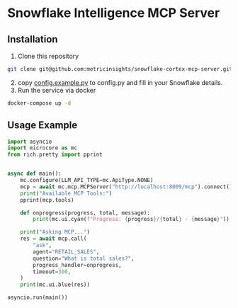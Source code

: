 # Snowflake Intelligence MCP Server

## Installation
1. Clone this repository
```bash
git clone git@github.com:metricinsights/snowflake-cortex-mcp-server.git
```
2. copy [config.example.py](https://github.com/metricinsights/snowflake-cortex-mcp-server/blob/main/config.example.py) to config.py and fill in your Snowflake details.
3. Run the service via docker 
```bash
docker-compose up -d
```

## Usage Example
```python
import asyncio
import microcore as mc
from rich.pretty import pprint


async def main():
    mc.configure(LLM_API_TYPE=mc.ApiType.NONE)
    mcp = await mc.mcp.MCPServer("http://localhost:8009/mcp").connect()
    print("Available MCP Tools:")
    pprint(mcp.tools)

    def onprogress(progress, total, message):
        print(mc.ui.cyan(f"Progress: {progress}/{total} - {message}"))

    print("Asking MCP...")
    res = await mcp.call(
        "ask",
        agent="RETAIL_SALES",
        question="What is total sales?",
        progress_handler=onprogress,
        timeout=300,
    )
    print(mc.ui.blue(res))

asyncio.run(main())

```
